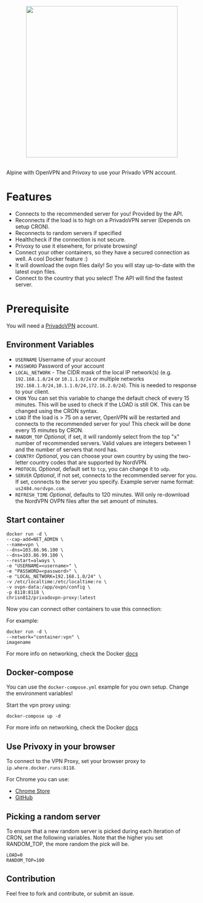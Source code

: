 <p align="center">
    <a href="https://privadovpn.com/"><img src="https://privadovpn.com/img/logo.svg" width="400"/></a>
    </br>
    </br>
</p>

Alpine with OpenVPN and Privoxy to use your Privado VPN account.

# Features

- Connects to the recommended server for you! Provided by the API.
- Reconnects if the load is to high on a PrivadoVPN server (Depends on setup CRON).
- Reconnects to random servers if specified
- Healthcheck if the connection is not secure.
- Privoxy to use it elsewhere, for private browsing!
- Connect your other containers, so they have a secured connection as well. A cool Docker feature :)
- It will download the ovpn files daily! So you will stay up-to-date with the latest ovpn files.
- Connect to the country that you select! The API will find the fastest server.

# Prerequisite 

You will need a [PrivadoVPN](https://privadovpn.com) account.

## Environment Variables

- `USERNAME` Username of your account
- `PASSWORD` Password of your account
- `LOCAL_NETWORK` - The CIDR mask of the local IP network(s) (e.g. `192.168.1.0/24` or `10.1.1.0/24` or multiple networks `192.168.1.0/24,10.1.1.0/24,172.16.2.0/24`). This is needed to response to your client.
- `CRON` You can set this variable to change the default check of every 15 minutes. This will be used to check if the LOAD is still OK. This can be changed using the CRON syntax.
- `LOAD` If the load is > 75 on a server, OpenVPN will be restarted and connects to the recommended server for you! This check will be done every 15 minutes by CRON.
- `RANDOM_TOP` *Optional*, if set, it will randomly select from the top "x" number of recommended servers. Valid values are integers between 1 and the number of servers that nord has.
- `COUNTRY` *Optional*, you can choose your own country by using the two-letter country codes that are supported by NordVPN.
- `PROTOCOL` *Optional*, default set to `tcp`, you can change it to `udp`.
- `SERVER` *Optional*, if not set, connects to the recommended server for you. If set, connects to the server you specify. Example server name format: `us2484.nordvpn.com`.
- `REFRESH_TIME` *Optional*, defaults to 120 minutes. Will only re-download the NordVPN OVPN files after the set amount of minutes.

## Start container

```Shell
docker run -d \
--cap-add=NET_ADMIN \
--name=vpn \
--dns=103.86.96.100 \
--dns=103.86.99.100 \
--restart=always \
-e "USERNAME=<username>" \
-e "PASSWORD=<password>" \
-e "LOCAL_NETWORK=192.168.1.0/24" \
-v /etc/localtime:/etc/localtime:ro \
-v ovpn-data:/app/ovpn/config \
-p 8118:8118 \
chrisn812/privadovpn-proxy:latest 
```

Now you can connect other containers to use this connection:

For example:
```Shell
docker run -d \
--network="container:vpn" \
imagename 
```

For more info on networking, check the Docker [docs](https://docs.docker.com/engine/reference/run/#network-settings)

## Docker-compose

You can use the `docker-compose.yml` example for you own setup. Change the environment variables!

Start the vpn proxy using:

```Shell
docker-compose up -d
```

For more info on networking, check the Docker [docs](https://docs.docker.com/compose/compose-file/#network_mode)


## Use Privoxy in your browser

To connect to the VPN Proxy, set your browser proxy to `ip.where.docker.runs:8118`.

For Chrome you can use: 
- [Chrome Store](https://chrome.google.com/webstore/detail/proxy-switchyomega/padekgcemlokbadohgkifijomclgjgif)
- [GitHub](https://github.com/FelisCatus/SwitchyOmega)

## Picking a random server
To ensure that a new random server is picked during each iteration of CRON, set the following variables.
Note that the higher you set RANDOM_TOP, the more random the pick will be.
```
LOAD=0
RANDOM_TOP=100
```

## Contribution

Feel free to fork and contribute, or submit an issue.
